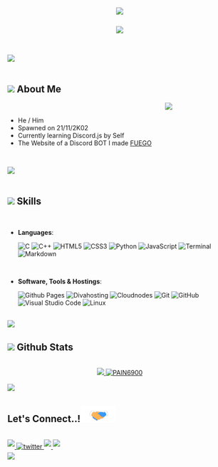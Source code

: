 
<h1 align="center"><img src="https://www.pngplay.com/wp-content/uploads/5/Welcome-Download-Free-PNG.png" width = "400"></h1>

<p align="center">
  <a href="https://github.com/Pain6900"><img src="https://readme-typing-svg.herokuapp.com?font=Time+New+Roman&color=cyan&size=25&center=true&vCenter=true&width=600&height=100&lines=Hey+Welcome+To+My+GitHub..&hearts;++;PAINFUEGO+here+...;Self-taught+Node.Js+Developer;Active+Learner/Researcher;Love+to+learn+new+stuffs..<3"></a>
</p>


<br>

<img src="https://user-images.githubusercontent.com/73097560/115834477-dbab4500-a447-11eb-908a-139a6edaec5c.gif"><br><br>	
## <img src="https://media2.giphy.com/media/QssGEmpkyEOhBCb7e1/giphy.gif?cid=ecf05e47a0n3gi1bfqntqmob8g9aid1oyj2wr3ds3mg700bl&rid=giphy.gif" width ="25"><b> About Me</b>

<picture> <img align="right" src="https://images-ext-2.discordapp.net/external/Z71clEh5ZkoPnvHEDyOzks35lsRZhgmhr66ADRXP0jM/%3Fsize%3D2048/https/cdn.discordapp.com/avatars/692617937512562729/2169a4f0b0685616b90cf7dc241d3dc0.webp?width=639&height=639" width = 150px></picture>

<br>

- He / Him
- Spawned on 21/11/2K02
- Currently learning Discord.js by Self
- The Website of a Discord BOT I made [FUEGO](https://dash.painfuego.repl.co)

<br>

<img src="https://user-images.githubusercontent.com/73097560/115834477-dbab4500-a447-11eb-908a-139a6edaec5c.gif"><br><br>
## <img src="https://media2.giphy.com/media/QssGEmpkyEOhBCb7e1/giphy.gif?cid=ecf05e47a0n3gi1bfqntqmob8g9aid1oyj2wr3ds3mg700bl&rid=giphy.gif" width ="25"><b> Skills</b>
<br>

<p align="center">

- **Languages**:

    ![C](https://img.shields.io/badge/C%20-%232370ED.svg?style=for-the-badge&logo=c&logoColor=white)
    ![C++](https://img.shields.io/badge/C++%20-%2300599C.svg?style=for-the-badge&logo=c%2B%2B&logoColor=white)
    ![HTML5](https://img.shields.io/badge/HTML5%20-%23E34F26.svg?style=for-the-badge&logo=html5&logoColor=white)
    ![CSS3](https://img.shields.io/badge/CSS%20-%231572B6.svg?style=for-the-badge&logo=css3&logoColor=white)
    ![Python](https://img.shields.io/badge/Python%20-%2314354C.svg?style=for-the-badge&logo=python&logoColor=white)
    ![JavaScript](https://img.shields.io/badge/JavaScript%20-%23F7DF1E.svg?style=for-the-badge&logo=javascript&logoColor=black)
    ![Terminal](https://img.shields.io/badge/Terminal-%23054020?style=for-the-badge&logo=gnu-bash&logoColor=white)
    ![Markdown](https://img.shields.io/badge/markdown-%23000000.svg?style=for-the-badge&logo=markdown&logoColor=white)  
    
    
<br>

- **Software, Tools & Hostings**:

    ![Github Pages](https://img.shields.io/badge/Pages-%23000000.svg?style=for-the-badge&logo=github&logoColor=white)
    ![Divahosting](https://img.shields.io/badge/Divahosting.net-%23F400F0.svg?style=for-the-badge&logo=googledrive&logoColor=white)
    ![Cloudnodes](https://img.shields.io/badge/Cloudnodes-%2300B4BC.svg?style=for-the-badge&logo=laravelhorizon&logoColor=white)
    ![Git](https://img.shields.io/badge/git-%23F05033.svg?style=for-the-badge&logo=git&logoColor=white)
    ![GitHub](https://img.shields.io/badge/github-%23121011.svg?style=for-the-badge&logo=github&logoColor=white)
    ![Visual Studio Code](https://img.shields.io/badge/VS%20CODE-0078d7.svg?style=for-the-badge&logo=visual-studio-code&logoColor=white)
    ![Linux](https://img.shields.io/badge/Linux-FCC624?style=for-the-badge&logo=linux&logoColor=black)  



</p>

<br>
<img src="https://user-images.githubusercontent.com/73097560/115834477-dbab4500-a447-11eb-908a-139a6edaec5c.gif"><br>


## <img src="https://media.giphy.com/media/iY8CRBdQXODJSCERIr/giphy.gif" width="35"><b> Github Stats </b>
<br>

<div align="center">

<a href="https://github.com/PAIN6900/">
  <img src="https://github-readme-stats.vercel.app/api?username=PAIN6900&include_all_commits=true&count_private=true&show_icons=true&line_height=20&title_color=7A7ADB&icon_color=2234AE&text_color=D3D3D3&bg_color=0,000000,130F40" width="450"/>
  <img src="https://github-readme-stats.vercel.app/api/top-langs?username=PAIN6900&show_icons=true&locale=en&layout=compact&line_height=20&title_color=7A7ADB&icon_color=2234AE&text_color=D3D3D3&bg_color=0,000000,130F40" width="375"  alt="PAIN6900"/>

</a>
</div>
<br>
<img src="https://user-images.githubusercontent.com/73097560/115834477-dbab4500-a447-11eb-908a-139a6edaec5c.gif"><br>

## <b> Let's Connect..!</b><img src="https://github.com/0xAbdulKhalid/0xAbdulKhalid/raw/main/assets/mdImages/handshake.gif" width ="80">
<br>
<div align='left'>

<a href="" target="_blank">
<img src="https://img.shields.io/badge/whatsapp:  PAINFUEGO-%2325D366.svg?style=for-the-badge&logo=whatsapp&logoColor=white" t=mail style="margin-bottom: 5px;" />
</a>

<a href="" target="_blank">
<img src="https://img.shields.io/badge/twitter:  PAINFUEGO-%2300acee.svg?color=1DA1F2&style=for-the-badge&logo=twitter&logoColor=white" alt=twitter style="margin-bottom: 5px;"/>
</a>

<a href="" target="_blank">
<img src="https://img.shields.io/badge/gmail:  PAINFUEGO-%23EA4335.svg?style=for-the-badge&logo=gmail&logoColor=white" t=mail style="margin-bottom: 5px;" />
</a>

<a href="" target="_blank">
<img src="https://img.shields.io/badge/discord:  PAINFUEGO-%234E5D94.svg?style=for-the-badge&logo=discord&logoColor=white" t=mail style="margin-bottom: 5px;" />
</a>	
</div>
<img src="https://user-images.githubusercontent.com/73097560/115834477-dbab4500-a447-11eb-908a-139a6edaec5c.gif">

